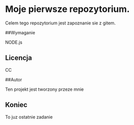 # Moje pierwsze repozytorium.

Celem tego repozytorium jest 
zapoznanie sie z gitem.

##Wymaganie

NODE.js
## Licencja

CC


##Autor

Ten projekt jest tworzony przeze mnie

## Koniec

To juz ostatnie zadanie
